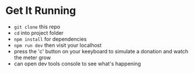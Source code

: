# Get It Running

* `git clone` this repo
* `cd` into project folder
* `npm install` for dependencies
*  `npm run dev` then visit your localhost
* press the 'c' button on your keeyboard to simulate a donation and watch the meter grow
* can open dev tools console to see what's happening

